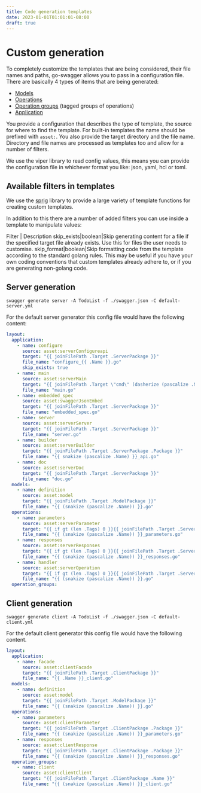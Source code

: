 ```yaml
---
title: Code generation templates
date: 2023-01-01T01:01:01-08:00
draft: true
---
```

# Custom generation

To completely customize the templates that are being considered, their file names and paths, go-swagger allows you to pass in a configuration file.
There are basically 4 types of items that are being generated:

  * [Models](https://godoc.org/github.com/go-swagger/go-swagger/generator#GenDefinition)
  * [Operations](https://godoc.org/github.com/go-swagger/go-swagger/generator#GenOperation)
  * [Operation groups](https://godoc.org/github.com/go-swagger/go-swagger/generator#GenOperationGroup) (tagged groups of operations)
  * [Application](https://godoc.org/github.com/go-swagger/go-swagger/generator#GenApp)

You provide a configuration that describes the type of template, the source for where to find the template. For built-in templates the name should be prefixed with `asset:`.
You also provide the target directory and the file name. Directory and file names are processed as templates too and allow for a number of filters.

We use the viper library to read config values, this means you can provide the configuration file in whichever format you like: json, yaml, hcl or toml.

## Available filters in templates

We use the [sprig](https://masterminds.github.io/sprig/) library to provide a large variety of template functions for creating custom templates.

In addition to this there are a number of added filters you can use inside a template to manipulate values:

Filter | Description
skip_exists|boolean|Skip generating content for a file if the specified target file already exists. Use this for files the user needs to customise.
skip_format|boolean|Skip formatting code from the template according to the standard golang rules. This may be useful if you have your own coding conventions that custom templates already adhere to, or if you are generating non-golang code.

## Server generation

```
swagger generate server -A TodoList -f ./swagger.json -C default-server.yml
```

For the default server generator this config file would have the following content:

```yaml
layout:
  application:
    - name: configure
      source: asset:serverConfigureapi
      target: "{{ joinFilePath .Target .ServerPackage }}"
      file_name: "configure_{{ .Name }}.go"
      skip_exists: true
    - name: main
      source: asset:serverMain
      target: "{{ joinFilePath .Target \"cmd\" (dasherize (pascalize .Name)) }}-server"
      file_name: "main.go"
    - name: embedded_spec
      source: asset:swaggerJsonEmbed
      target: "{{ joinFilePath .Target .ServerPackage }}"
      file_name: "embedded_spec.go"
    - name: server
      source: asset:serverServer
      target: "{{ joinFilePath .Target .ServerPackage }}"
      file_name: "server.go"
    - name: builder
      source: asset:serverBuilder
      target: "{{ joinFilePath .Target .ServerPackage .Package }}"
      file_name: "{{ snakize (pascalize .Name) }}_api.go"
    - name: doc
      source: asset:serverDoc
      target: "{{ joinFilePath .Target .ServerPackage }}"
      file_name: "doc.go"
  models:
    - name: definition
      source: asset:model
      target: "{{ joinFilePath .Target .ModelPackage }}"
      file_name: "{{ (snakize (pascalize .Name)) }}.go"
  operations:
    - name: parameters
      source: asset:serverParameter
      target: "{{ if gt (len .Tags) 0 }}{{ joinFilePath .Target .ServerPackage .APIPackage .Package  }}{{ else }}{{ joinFilePath .Target .ServerPackage .Package  }}{{ end }}"
      file_name: "{{ (snakize (pascalize .Name)) }}_parameters.go"
    - name: responses
      source: asset:serverResponses
      target: "{{ if gt (len .Tags) 0 }}{{ joinFilePath .Target .ServerPackage .APIPackage .Package  }}{{ else }}{{ joinFilePath .Target .ServerPackage .Package  }}{{ end }}"
      file_name: "{{ (snakize (pascalize .Name)) }}_responses.go"
    - name: handler
      source: asset:serverOperation
      target: "{{ if gt (len .Tags) 0 }}{{ joinFilePath .Target .ServerPackage .APIPackage .Package  }}{{ else }}{{ joinFilePath .Target .ServerPackage .Package  }}{{ end }}"
      file_name: "{{ (snakize (pascalize .Name)) }}.go"
  operation_groups:

```

## Client generation

```
swagger generate client -A TodoList -f ./swagger.json -C default-client.yml
```

For the default client generator this config file would have the following content.

```yaml
layout:
  application:
    - name: facade
      source: asset:clientFacade
      target: "{{ joinFilePath .Target .ClientPackage }}"
      file_name: "{{ .Name }}_client.go"
  models:
    - name: definition
      source: asset:model
      target: "{{ joinFilePath .Target .ModelPackage }}"
      file_name: "{{ (snakize (pascalize .Name)) }}.go"
  operations:
    - name: parameters
      source: asset:clientParameter
      target: "{{ joinFilePath .Target .ClientPackage .Package }}"
      file_name: "{{ (snakize (pascalize .Name)) }}_parameters.go"
    - name: responses
      source: asset:clientResponse
      target: "{{ joinFilePath .Target .ClientPackage .Package }}"
      file_name: "{{ (snakize (pascalize .Name)) }}_responses.go"
  operation_groups:
    - name: client
      source: asset:clientClient
      target: "{{ joinFilePath .Target .ClientPackage .Name }}"
      file_name: "{{ (snakize (pascalize .Name)) }}_client.go"
```
